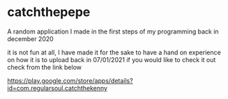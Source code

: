 # catchthepepe
A random application I made in the first steps of my programming back in december 2020

it is not fun at all, I have made it for the sake to have a hand on experience on how it is to upload back in 07/01/2021
if you would like to check it out check from the link below

https://play.google.com/store/apps/details?id=com.regularsoul.catchthekenny
